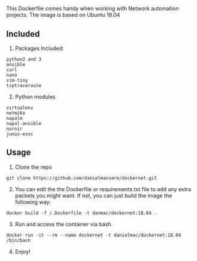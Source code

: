 # 

This Dockerfile comes handy when working with Network automation projects. The image is based on Ubuntu 18.04

## Included
1. Packages Included:

```
python2 and 3
ansible
curl
nano
vim-tiny
tcptraceroute
```

2. Python modules
```
virtualenv
netmiko
napalm
napal-ansible
nornir
junos-eznc
```

## Usage
1. Clone the repo

```
git clone https://github.com/danielmacuare/dockernet.git
```

2. You can edit the the Dockerfile or requirements.txt file to add any extra packets you might want. If not, you can just build the image the following way:

```
docker build -f /.Dockerfile -t danmac/dockernet:18.04 .
```

3. Run and access the container via bash.
```
docker run -it --rm --name dockernet -t danielmac/dockernet:18.04 /bin/bash
```

4. Enjoy!
